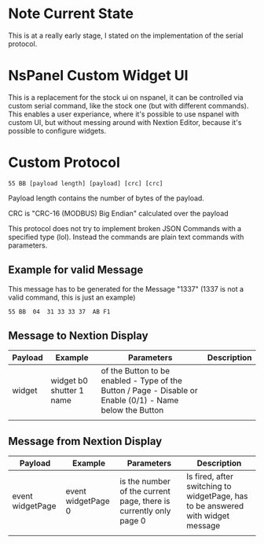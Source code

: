 # Note Current State
This is at a really early stage, I stated on the implementation of the serial protocol.

# NsPanel Custom Widget UI

This is a replacement for the stock ui on nspanel, it can be controlled via custom serial command, like the stock one (but with different commands). This enables a user experiance, where it's possible to use nspanel with custom UI, but without messing around with Nextion Editor, because it's possible to configure widgets.

# Custom Protocol
```
55 BB [payload length] [payload] [crc] [crc]
```

Payload length contains the number of bytes of the payload.

CRC is "CRC-16 (MODBUS) Big Endian" calculated over the payload

This protocol does not try to implement broken JSON Commands with a specified type (lol).
Instead the commands are plain text commands with parameters.

## Example for valid Message
This message has to be generated for the Message "1337" (1337 is not a valid command, this is just an example)
```
55 BB  04  31 33 33 37  AB F1
```
## Message to Nextion Display

| Payload | Example | Parameters | Description |
|---|---|---|---|
| widget <id> <type> <status> <name> | widget b0 shutter 1 name | <id> of the Button to be enabled <type> - Type of the Button / Page <status> - Disable or Enable (0/1) <name> - Name below the Button |  |
|  |  |  |  |

## Message from Nextion Display

| Payload | Example | Parameters | Description |
|---|---|---|---|
| event widgetPage <page> | event widgetPage 0 | <page> is the number of the current page, there is currently only page 0 | Is fired, after switching to widgetPage, has to be answered with widget message |
|  |  |  |  |
